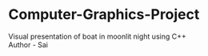 # Computer-Graphics-Project
Visual presentation of boat in moonlit night using C++ <br>
Author - Sai
